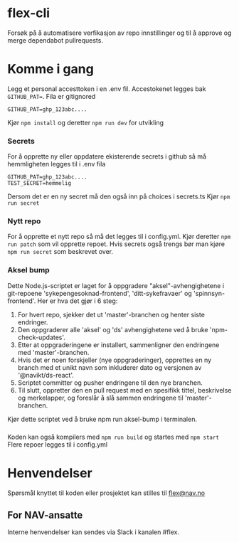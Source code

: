 # flex-cli
Forsøk på å automatisere verfikasjon av repo innstillinger og til å approve og merge dependabot pullrequests.


# Komme i gang
Legg et personal accesttoken i en .env fil. Accestokenet legges bak `GITHUB_PAT=`. Fila er gitignored
```
GITHUB_PAT=ghp_123abc....
``` 
Kjør `npm install` og deretter `npm run dev` for utvikling

### Secrets
For å opprette ny eller oppdatere ekisterende secrets i github så må hemmligheten legges til i .env fila
```
GITHUB_PAT=ghp_123abc....
TEST_SECRET=hemmelig
```
Dersom det er en ny secret må den også inn på choices i secrets.ts
Kjør `npm run secret`


### Nytt repo
For å opprette et nytt repo så må det legges til i config.yml. Kjør deretter `npm run patch` som vil opprette repoet. Hvis secrets også trengs bør man kjøre `npm run secret` som beskrevet over.

### Aksel bump

Dette Node.js-scriptet er laget for å oppgradere "aksel"-avhengighetene i git-repoene 'sykepengesoknad-frontend', 'ditt-sykefravaer' og 'spinnsyn-frontend'. Her er hva det gjør i 6 steg:

1. For hvert repo, sjekker det ut 'master'-branchen og henter siste endringer.
2. Den oppgraderer alle 'aksel' og 'ds' avhengighetene ved å bruke 'npm-check-updates'.
3. Etter at oppgraderingene er installert, sammenligner den endringene med 'master'-branchen.
4. Hvis det er noen forskjeller (nye oppgraderinger), opprettes en ny branch med et unikt navn som inkluderer dato og versjonen av '@navikt/ds-react'.
5. Scriptet committer og pusher endringene til den nye branchen.
6. Til slutt, oppretter den en pull request med en spesifikk tittel, beskrivelse og merkelapper, og foreslår å slå sammen endringene til 'master'-branchen.

Kjør dette scriptet ved å bruke npm run aksel-bump i terminalen.

### 
Koden kan også kompilers med `npm run build` og startes med `npm start`
Flere repoer legges til i config.yml

# Henvendelser

Spørsmål knyttet til koden eller prosjektet kan stilles til flex@nav.no

## For NAV-ansatte

Interne henvendelser kan sendes via Slack i kanalen #flex.
